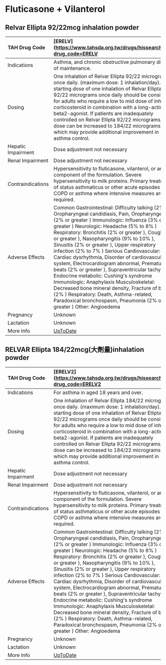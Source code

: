 # Fluticasone + Vilanterol

## Relvar Ellipta 92/22mcg inhalation powder

| TAH Drug Code      | [ERELV](https://www.tahsda.org.tw/drugs/hissearch.php?drug_code=ERELV                                                                                                                                                                                                                                                                                                                                                                                                                                                                                                                                                                                                                                                                                                                          |
|:-------------------|:-----------------------------------------------------------------------------------------------------------------------------------------------------------------------------------------------------------------------------------------------------------------------------------------------------------------------------------------------------------------------------------------------------------------------------------------------------------------------------------------------------------------------------------------------------------------------------------------------------------------------------------------------------------------------------------------------------------------------------------------------------------------------------------------------|
| Indications        | Asthma, and chronic obstructive pulmonary disease of maintenance.                                                                                                                                                                                                                                                                                                                                                                                                                                                                                                                                                                                                                                                                                                                              |
| Dosing             | One inhalation of Relvar Ellipta 92/22 micrograms once daily. (maximum dose: 1 inhalation/day). A starting dose of one inhalation of Relvar Ellipta 92/22 micrograms once daily should be considered for adults who require a low to mid dose of inhaled corticosteroid in combination with a long-acting beta2-agonist. If patients are inadequately controlled on Relvar Ellipta 92/22 micrograms, the dose can be increased to 184/22 micrograms, which may provide additional improvement in asthma control.                                                                                                                                                                                                                                                                               |
| Hepatic Impairment | Dose adjustment not necessary                                                                                                                                                                                                                                                                                                                                                                                                                                                                                                                                                                                                                                                                                                                                                                  |
| Renal Impairment   | Dose adjustment not necessary                                                                                                                                                                                                                                                                                                                                                                                                                                                                                                                                                                                                                                                                                                                                                                  |
| Contraindications  | Hypersensitivity to fluticasone, vilanterol, or any component of the formulation. Severe hypersensitivity to milk proteins. Primary treatment of status asthmaticus or other acute episodes of COPD or asthma where intensive measures are required.                                                                                                                                                                                                                                                                                                                                                                                                                                                                                                                                           |
| Adverse Effects    | Common Gastrointestinal: Difficulty talking (2% ), Oropharyngeal candidiasis, Pain, Oropharyngeal (2% or greater ) Immunologic: Influenza (3% or greater ) Neurologic: Headache (5% to 8% ) Respiratory: Bronchitis (2% or greater ), Cough (1% or greater ), Nasopharyngitis (9% to 10% ), Sinusitis (2% or greater ), Upper respiratory infection (2% to 7% ) Serious Cardiovascular: Cardiac dysrhythmia, Disorder of cardiovascular system, Electrocardiogram abnormal, Premature beats (2% or greater ), Supraventricular tachycardia Endocrine metabolic: Cushing's syndrome Immunologic: Anaphylaxis Musculoskeletal: Decreased bone mineral density, Fracture of bone (2% ) Respiratory: Death, Asthma-related, Paradoxical bronchospasm, Pneumonia (2% or greater ) Other: Angioedema |
| Pregnancy          | Unknown                                                                                                                                                                                                                                                                                                                                                                                                                                                                                                                                                                                                                                                                                                                                                                                        |
| Lactation          | Unknown                                                                                                                                                                                                                                                                                                                                                                                                                                                                                                                                                                                                                                                                                                                                                                                        |
| More Info          | [UpToDate](https://www.uptodate.com/contents/fluticasone-and-vilanterol-drug-information)                                                                                                                                                                                                                                                                                                                                                                                                                                                                                                                                                                                                                                                                                                      |

## RELVAR Ellipta 184/22mcg(大劑量)inhalation powder

| TAH Drug Code      | [ERELV2](https://www.tahsda.org.tw/drugs/hissearch.php?drug_code=ERELV2                                                                                                                                                                                                                                                                                                                                                                                                                                                                                                                                                                                                                                                                                                                        |
|:-------------------|:-----------------------------------------------------------------------------------------------------------------------------------------------------------------------------------------------------------------------------------------------------------------------------------------------------------------------------------------------------------------------------------------------------------------------------------------------------------------------------------------------------------------------------------------------------------------------------------------------------------------------------------------------------------------------------------------------------------------------------------------------------------------------------------------------|
| Indications        | For asthma in aged 18 years and over.                                                                                                                                                                                                                                                                                                                                                                                                                                                                                                                                                                                                                                                                                                                                                          |
| Dosing             | One inhalation of Relvar Ellipta 184/22 micrograms once daily. (maximum dose: 1 inhalation/day). A starting dose of one inhalation of Relvar Ellipta 92/22 micrograms once daily should be considered for adults who require a low to mid dose of inhaled corticosteroid in combination with a long-acting beta2-agonist. If patients are inadequately controlled on Relvar Ellipta 92/22 micrograms, the dose can be increased to 184/22 micrograms, which may provide additional improvement in asthma control.                                                                                                                                                                                                                                                                              |
| Hepatic Impairment | Dose adjustment not necessary                                                                                                                                                                                                                                                                                                                                                                                                                                                                                                                                                                                                                                                                                                                                                                  |
| Renal Impairment   | Dose adjustment not necessary                                                                                                                                                                                                                                                                                                                                                                                                                                                                                                                                                                                                                                                                                                                                                                  |
| Contraindications  | Hypersensitivity to fluticasone, vilanterol, or any component of the formulation. Severe hypersensitivity to milk proteins. Primary treatment of status asthmaticus or other acute episodes of COPD or asthma where intensive measures are required.                                                                                                                                                                                                                                                                                                                                                                                                                                                                                                                                           |
| Adverse Effects    | Common Gastrointestinal: Difficulty talking (2% ), Oropharyngeal candidiasis, Pain, Oropharyngeal (2% or greater ) Immunologic: Influenza (3% or greater ) Neurologic: Headache (5% to 8% ) Respiratory: Bronchitis (2% or greater ), Cough (1% or greater ), Nasopharyngitis (9% to 10% ), Sinusitis (2% or greater ), Upper respiratory infection (2% to 7% ) Serious Cardiovascular: Cardiac dysrhythmia, Disorder of cardiovascular system, Electrocardiogram abnormal, Premature beats (2% or greater ), Supraventricular tachycardia Endocrine metabolic: Cushing's syndrome Immunologic: Anaphylaxis Musculoskeletal: Decreased bone mineral density, Fracture of bone (2% ) Respiratory: Death, Asthma-related, Paradoxical bronchospasm, Pneumonia (2% or greater ) Other: Angioedema |
| Pregnancy          | Unknown                                                                                                                                                                                                                                                                                                                                                                                                                                                                                                                                                                                                                                                                                                                                                                                        |
| Lactation          | Unknown                                                                                                                                                                                                                                                                                                                                                                                                                                                                                                                                                                                                                                                                                                                                                                                        |
| More Info          | [UpToDate](https://www.uptodate.com/contents/fluticasone-and-vilanterol-drug-information)                                                                                                                                                                                                                                                                                                                                                                                                                                                                                                                                                                                                                                                                                                      |

